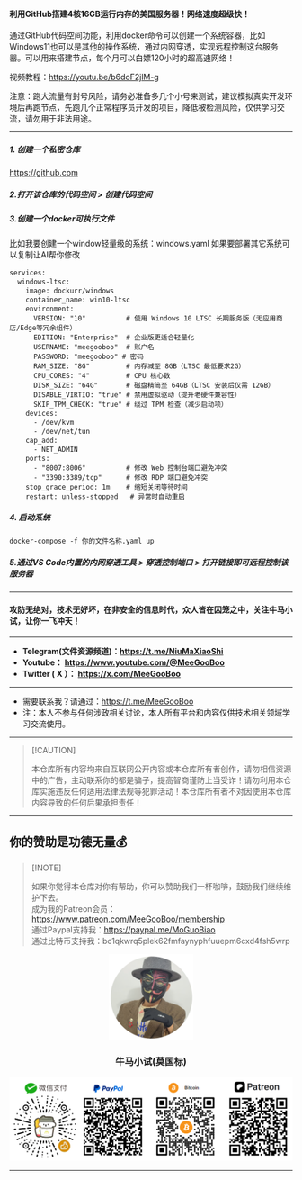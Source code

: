 #### 利用GitHub搭建4核16GB运行内存的美国服务器！网络速度超级快！

通过GitHub代码空间功能，利用docker命令可以创建一个系统容器，比如Windows11也可以是其他的操作系统，通过内网穿透，实现远程控制这台服务器。可以用来搭建节点，每个月可以白嫖120小时的超高速网络！

视频教程：https://youtu.be/b6doF2jlM-g

注意：跑大流量有封号风险，请务必准备多几个小号来测试，建议模拟真实开发环境后再跑节点，先跑几个正常程序员开发的项目，降低被检测风险，仅供学习交流，请勿用于非法用途。
****

##### 1. 创建一个私密仓库

https://github.com

##### 2.打开该仓库的代码空间 > 创建代码空间



##### 3.创建一个docker可执行文件

比如我要创建一个window轻量级的系统：windows.yaml
如果要部署其它系统可以复制让AI帮你修改

```
services:
  windows-ltsc:
    image: dockurr/windows
    container_name: win10-ltsc
    environment:
      VERSION: "10"          # 使用 Windows 10 LTSC 长期服务版（无应用商店/Edge等冗余组件）
      EDITION: "Enterprise"  # 企业版更适合轻量化
      USERNAME: "meegooboo"  # 账户名
      PASSWORD: "meegooboo" # 密码
      RAM_SIZE: "8G"         # 内存减至 8GB（LTSC 最低要求2G）
      CPU_CORES: "4"         # CPU 核心数
      DISK_SIZE: "64G"       # 磁盘精简至 64GB（LTSC 安装后仅需 12GB）
      DISABLE_VIRTIO: "true" # 禁用虚拟驱动（提升老硬件兼容性）
      SKIP_TPM_CHECK: "true" # 绕过 TPM 检查（减少启动项）
    devices:
      - /dev/kvm
      - /dev/net/tun
    cap_add:
      - NET_ADMIN
    ports:
      - "8007:8006"          # 修改 Web 控制台端口避免冲突
      - "3390:3389/tcp"      # 修改 RDP 端口避免冲突
    stop_grace_period: 1m    # 缩短关闭等待时间
    restart: unless-stopped   # 异常时自动重启
```

##### 4. 启动系统

```
docker-compose -f 你的文件名称.yaml up
```

##### 5.通过VS Code内置的内网穿透工具 > 穿透控制端口 > 打开链接即可远程控制该服务器












****

#### 攻防无绝对，技术无好坏，在非安全的信息时代，众人皆在囚笼之中，关注牛马小试，让你一飞冲天！

****

- **Telegram(文件资源频道)：https://t.me/NiuMaXiaoShi**
- **Youtube：  https://www.youtube.com/@MeeGooBoo**
- **Twitter ( X ）：  https://x.com/MeeGooBoo**

****

- 需要联系我？请通过：https://t.me/MeeGooBoo
- 注：本人不参与任何涉政相关讨论，本人所有平台和内容仅供技术相关领域学习交流使用。

****

>  [!CAUTION]
>
> 本仓库所有内容均来自互联网公开内容或本仓库所有者创作，请勿相信资源中的广告，主动联系你的都是骗子，提高智商谨防上当受诈！请勿利用本仓库实施违反任何适用法律法规等犯罪活动！本仓库所有者不对因使用本仓库内容导致的任何后果承担责任！

****

## 你的赞助是功德无量💰

>  [!NOTE]
>
> 如果你觉得本仓库对你有帮助，你可以赞助我们一杯咖啡，鼓励我们继续维护下去。<br>
> 成为我的Patreon会员：https://www.patreon.com/MeeGooBoo/membership<br>
> 通过Paypal支持我：https://paypal.me/MoGuoBiao<br>
> 通过比特币支持我：bc1qkwrq5plek62fmfaynyphfuuepm6cxd4fsh5wrp



<p align="center" >
    <img src="https://raw.githubusercontent.com/MeeGooBoo/2025/refs/heads/main/static/imgs/logo.png" width="150">
    <h3 align="center">牛马小试(莫国标)</h3>
    <p align="center">
        <img src="https://raw.githubusercontent.com/MeeGooBoo/2025/refs/heads/main/static/imgs/pays.png">
    </p>
</p>


****
